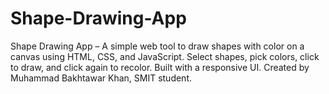 # Shape-Drawing-App
Shape Drawing App – A simple web tool to draw shapes with color on a canvas using HTML, CSS, and JavaScript. Select shapes, pick colors, click to draw, and click again to recolor. Built with a responsive UI. Created by Muhammad Bakhtawar Khan, SMIT student.
